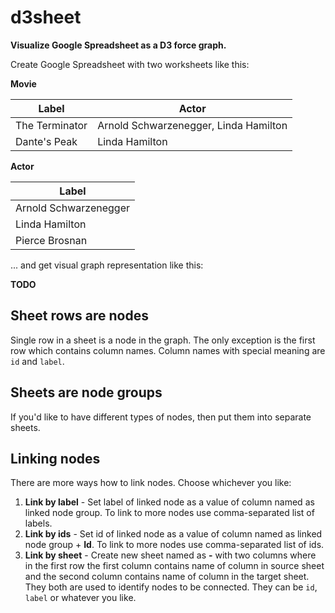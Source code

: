 # d3sheet

**Visualize Google Spreadsheet as a D3 force graph.**

Create Google Spreadsheet with two worksheets like this:

**Movie**

| Label                    | Actor                                 |
|--------------------------|---------------------------------------|
| The Terminator           | Arnold Schwarzenegger, Linda Hamilton |
| Dante's Peak             | Linda Hamilton                        |

**Actor**

| Label                 |
|-----------------------|
| Arnold Schwarzenegger |
| Linda Hamilton        |
| Pierce Brosnan        |

... and get visual graph representation like this:

**TODO**

## Sheet rows are nodes

Single row in a sheet is a node in the graph. The only exception is the first row which contains column names.
Column names with special meaning are `id` and `label`.   

## Sheets are node groups

If you'd like to have different types of nodes, then put them into separate sheets. 

## Linking nodes

There are more ways how to link nodes. Choose whichever you like:

1. **Link by label** - Set label of linked node as a value of column named as linked node group. To link to more nodes
use comma-separated list of labels.
2. **Link by ids** - Set id of linked node as a value of column named as linked node group + **Id**. To link to more
nodes use comma-separated list of ids.
3. **Link by sheet** - Create new sheet named as **<source sheet>-<target sheet>** with two columns where in the
first row the first column contains name of column in source sheet and the second column contains name of column in
the target sheet. They both are used to identify nodes to be connected. They can be `id`, `label` or whatever you like.

